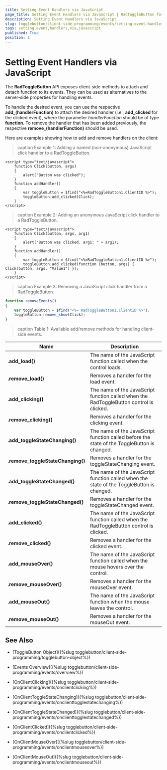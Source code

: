 ```yaml
---
title: Setting Event Handlers via JavaScript
page_title: Setting Event Handlers via JavaScript | RadToggleButton for ASP.NET AJAX Documentation
description: Setting Event Handlers via JavaScript
slug: togglebutton/client-side-programming/events/setting-event-handlers-via-javascript
tags: setting,event,handlers,via,javascript
published: True
position: 1
---
```


# Setting Event Handlers via JavaScript

The **RadToggleButton** API exposes client-side methods to attach and detach function to its events. They can be used as alternatives to the server-side properties for handling events. 

To handle the desired event, you can use the respective **add_<eventName>(handlerFunction)** to attach the desired handler (i.e., **add_clicked** for the clicked event), where the parameter *handlerFunction* should be of type **function**. To remove the handler that has been added previously, the respective **remove_<eventName>(handlerFunction)** should be used.

Here are examples showing how to add and remove handlers on the client:

>caption Example 1: Adding a named (non-anonymous) JavaScript click handler to a RadToggleButton.

````ASP.NET
<script type="text/javascript">
	function Click(button, args)
	{
		alert("Button was clicked");
	}
	function addHandler()
	{
		var toggleButton = $find("<%=RadToggleButton1.ClientID %>");
		toggleButton.add_clicked(Click);
	}
</script>
````

>caption Example 2: Adding an anonymous JavaScript click handler to a RadToggleButton.

````ASP.NET
<script type="text/javascript">
	function Click(button, args, arg1)
	{
		alert("Button was clicked. arg1: " + arg1);
	}
	function addHandler()
	{
		var toggleButton = $find("<%=RadToggleButton1.ClientID %>");
		toggleButton.add_clicked(function (button, args) { Click(button, args, "Value1") });
	}
</script>
````

>caption Example 3: Removing a JavaScript click handler from a RadToggleButton.

````JavaScript
function removeEvents()
{
    var toggleButton = $find("<%= RadToggleButton1.ClientID %>");
    toggleButton.remove_show(Click);
}
````

>caption Table 1: Available add/remove methods for handling client-side events.

| Name | Description |
| ------ | ------ |
| **.add_load()** |The name of the JavaScript function called when the control loads.|
| **.remove_load()** |Removes a handler for the load event.|
| **.add_clicking()** |The name of the JavaScript function called when the RadToggleButton control is clicked.|
| **.remove_clicking()** |Removes a handler for the clicking event.|
| **.add_toggleStateChanging()** |The name of the JavaScript function called before the state of the ToggleButton is changed.|
| **.remove_toggleStateChanging()** |Removes a handler for the toggleStateChanging event.|
| **.add_toggleStateChanged()** |The name of the JavaScript function called when the state of the ToggleButton is changed.|
| **.remove_toggleStateChanged()** |Removes a handler for the toggleStateChanged event.|
| **.add_clicked()** |The name of the JavaScript function called when the RadToggleButton control is clicked.|
| **.remove_clicked()** |Removes a handler for the clicked event.|
| **.add_mouseOver()** |The name of the JavaScript function called when the mouse hovers over the control.|
| **.remove_mouseOver()** |Removes a handler for the mouseOver event.|
| **.add_mouseOut()** |The name of the JavaScript function when the mouse leaves the control.|
| **.remove_mouseOut()** |Removes a handler for the mouseOut event.|

## See Also

 * [ToggleButton Object]({%slug togglebutton/client-side-programming/togglebutton-object%})
 
 * [Events Overview]({%slug togglebutton/client-side-programming/events/overview%})
 
 * [OnClientClicking]({%slug togglebutton/client-side-programming/events/onclientclicking%})

 * [OnClientToggleStateChanging]({%slug togglebutton/client-side-programming/events/onclienttogglestatechanging%})

 * [OnClientToggleStateChanged]({%slug togglebutton/client-side-programming/events/onclienttogglestatechanged%})
 
 * [OnClientClicked]({%slug togglebutton/client-side-programming/events/onclientclicked%})
 
 * [OnClientMouseOver]({%slug togglebutton/client-side-programming/events/onclientmouseover%})
 
 * [OnClientMouseOut]({%slug togglebutton/client-side-programming/events/onclientmouseout%})




